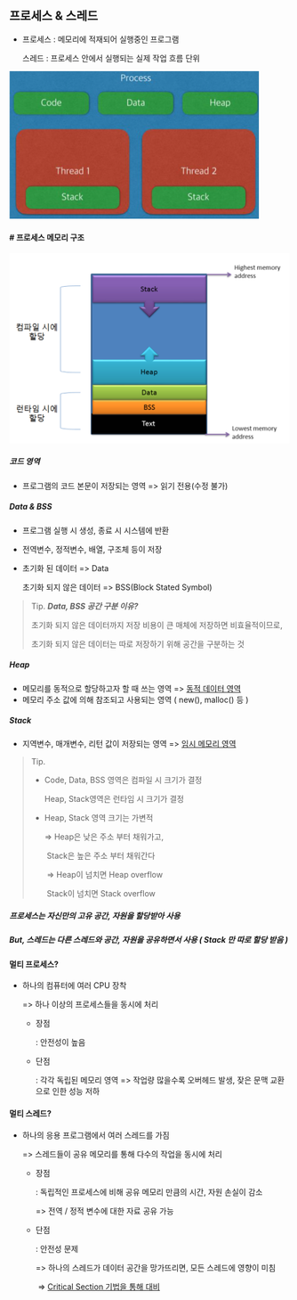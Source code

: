 ## 프로세스 & 스레드



- 프로세스 : 메모리에 적재되어 실행중인 프로그램

  스레드 : 프로세스 안에서 실행되는 실제 작업 흐름 단위

<img src="2_프로세스_스레드.assets/image-20201026231401640.png" alt="image-20201026231401640" style="zoom:50%;" />



#### \# 프로세스 메모리 구조

<img src="2_프로세스_스레드.assets/image-20201026232058233.png" alt="image-20201026232058233" style="zoom:50%;" />



##### 코드 영역

- 프로그램의 코드 본문이 저장되는 영역 => 읽기 전용(수정 불가)



##### Data & BSS

- 프로그램 실행 시 생성, 종료 시 시스템에 반환

- 전역변수, 정적변수, 배열, 구조체 등이 저장

- 초기화 된 데이터 => Data

  초기화 되지 않은 데이터 => BSS(Block Stated Symbol)

> Tip. ***Data, BSS 공간 구분 이유?***
>
> 초기화 되지 않은 데이터까지 저장 비용이 큰 매체에 저장하면 비효율적이므로,
>
> 초기화 되지 않은 데이터는 따로 저장하기 위해 공간을 구분하는 것



##### Heap

- 메모리를 동적으로 할당하고자 할 때 쓰는 영역 => <u>동적 데이터 영역</u>
- 메모리 주소 값에 의해 참조되고 사용되는 영역 ( new(), malloc() 등 )



##### Stack

- 지역변수, 매개변수, 리턴 값이 저장되는 영역 => <u>임시 메모리 영역</u>



> Tip.
>
> - Code, Data, BSS 영역은 컴파일 시 크기가 결정
>
>   Heap, Stack영역은 런타임 시 크기가 결정
>
> - Heap, Stack 영역 크기는 가변적
>
>   => Heap은 낮은 주소 부터 채워가고,
>
>   ​      Stack은 높은 주소 부터 채워간다
>
>   ​      => Heap이 넘치면 Heap overflow
>
>   ​           Stack이 넘치면 Stack overflow



##### 프로세스는 자신만의 고유 공간, 자원을 할당받아 사용

##### But, 스레드는 다른 스레드와 공간, 자원을 공유하면서 사용 ( Stack 만 따로 할당 받음 )



#### 멀티 프로세스?

- 하나의 컴퓨터에 여러 CPU 장착

  => 하나 이상의 프로세스들을 동시에 처리

  - 장점

    : 안전성이 높음

  - 단점

    : 각각 독립된 메모리 영역 => 작업량 많을수록 오버헤드 발생, 잦은 문맥 교환으로 인한 성능 저하



#### 멀티 스레드?

- 하나의 응용 프로그램에서 여러 스레드를 가짐

  => 스레드들이 공유 메모리를 통해 다수의 작업을 동시에 처리

  - 장점

    : 독립적인 프로세스에 비해 공유 메모리 만큼의 시간, 자원 손실이 감소

      => 전역 / 정적 변수에 대한 자료 공유 가능

  - 단점

    : 안전성 문제

      => 하나의 스레드가 데이터 공간을 망가뜨리면, 모든 스레드에 영향이 미침

    ​		=> <u>Critical Section 기법을 통해 대비</u>